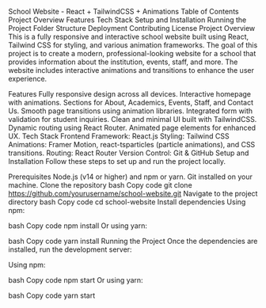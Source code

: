 School Website - React + TailwindCSS + Animations
Table of Contents
Project Overview
Features
Tech Stack
Setup and Installation
Running the Project
Folder Structure
Deployment
Contributing
License
Project Overview
This is a fully responsive and interactive school website built using React, Tailwind CSS for styling, and various animation frameworks. The goal of this project is to create a modern, professional-looking website for a school that provides information about the institution, events, staff, and more. The website includes interactive animations and transitions to enhance the user experience.

Features
Fully responsive design across all devices.
Interactive homepage with animations.
Sections for About, Academics, Events, Staff, and Contact Us.
Smooth page transitions using animation libraries.
Integrated form with validation for student inquiries.
Clean and minimal UI built with TailwindCSS.
Dynamic routing using React Router.
Animated page elements for enhanced UX.
Tech Stack
Frontend Framework: React.js
Styling: Tailwind CSS
Animations: Framer Motion, react-tsparticles (particle animations), and CSS transitions.
Routing: React Router
Version Control: Git & GitHub
Setup and Installation
Follow these steps to set up and run the project locally.

Prerequisites
Node.js (v14 or higher) and npm or yarn.
Git installed on your machine.
Clone the repository
bash
Copy code
git clone https://github.com/yourusername/school-website.git
Navigate to the project directory
bash
Copy code
cd school-website
Install dependencies
Using npm:

bash
Copy code
npm install
Or using yarn:

bash
Copy code
yarn install
Running the Project
Once the dependencies are installed, run the development server:

Using npm:

bash
Copy code
npm start
Or using yarn:

bash
Copy code
yarn start
